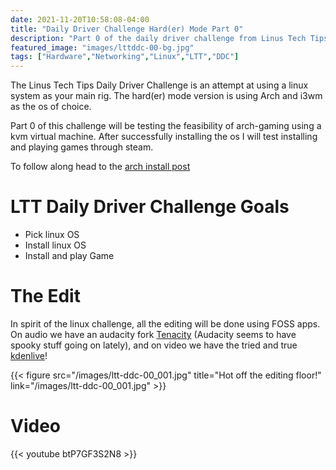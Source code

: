 ```yaml
---
date: 2021-11-20T10:58:08-04:00
title: "Daily Driver Challenge Hard(er) Mode Part 0"
description: "Part 0 of the daily driver challenge from Linus Tech Tips"
featured_image: "images/lttddc-00-bg.jpg"
tags: ["Hardware","Networking","Linux","LTT","DDC"]
---
```


The Linus Tech Tips Daily Driver Challenge is an attempt at using a linux system as your main rig. The hard(er) mode version is using Arch and i3wm as the os of choice.

Part 0 of this challenge will be testing the feasibility of arch-gaming using a kvm virtual machine. After successfully installing the os I will test installing and playing games through steam.

<!--more-->

To follow along head to the [arch install post](https://www.kylerassweiler.ca/software/arch-install/)

# LTT Daily Driver Challenge Goals

- Pick linux OS
- Install linux OS
- Install and play Game

# The Edit

In spirit of the linux challenge, all the editing will be done using FOSS apps. On audio we have an audacity fork [Tenacity](https://github.com/tenacityteam/tenacity) (Audacity seems to have spooky stuff going on lately), and on video we have the tried and true [kdenlive](https://github.com/KDE/kdenlive)!

{{< figure src="/images/ltt-ddc-00_001.jpg" title="Hot off the editing floor!" link="/images/ltt-ddc-00_001.jpg" >}}

# Video

{{< youtube btP7GF3S2N8 >}}